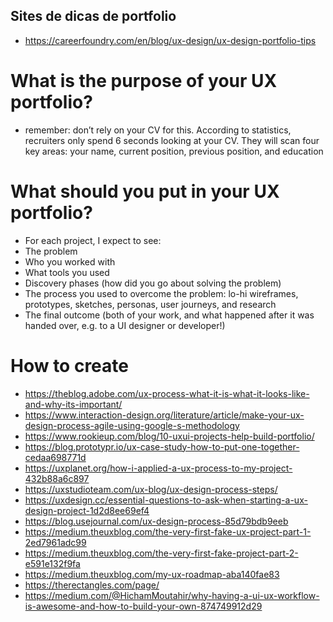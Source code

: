 ## Sites de dicas de portfolio

- https://careerfoundry.com/en/blog/ux-design/ux-design-portfolio-tips

# What is the purpose of your UX portfolio?
- remember: don’t rely on your CV for this. According to statistics, recruiters only spend 6 seconds looking at your CV. They will scan four key areas: your name, current position, previous position, and education

# What should you put in your UX portfolio?
- For each project, I expect to see:
- The problem
- Who you worked with
- What tools you used
- Discovery phases (how did you go about solving the problem)
- The process you used to overcome the problem: lo-hi wireframes, prototypes, sketches, personas, user journeys, and research
- The final outcome (both of your work, and what happened after it was handed over, e.g. to a UI designer or developer!)

# How to create
- https://theblog.adobe.com/ux-process-what-it-is-what-it-looks-like-and-why-its-important/
- https://www.interaction-design.org/literature/article/make-your-ux-design-process-agile-using-google-s-methodology
- https://www.rookieup.com/blog/10-uxui-projects-help-build-portfolio/
- https://blog.prototypr.io/ux-case-study-how-to-put-one-together-cedaa698771d
- https://uxplanet.org/how-i-applied-a-ux-process-to-my-project-432b88a6c897
- https://uxstudioteam.com/ux-blog/ux-design-process-steps/
- https://uxdesign.cc/essential-questions-to-ask-when-starting-a-ux-design-project-1d2d8ee69ef4
- https://blog.usejournal.com/ux-design-process-85d79bdb9eeb
- https://medium.theuxblog.com/the-very-first-fake-ux-project-part-1-2ed7961adc99
- https://medium.theuxblog.com/the-very-first-fake-project-part-2-e591e132f9fa
- https://medium.theuxblog.com/my-ux-roadmap-aba140fae83
- https://therectangles.com/page/
- https://medium.com/@HichamMoutahir/why-having-a-ui-ux-workflow-is-awesome-and-how-to-build-your-own-874749912d29







